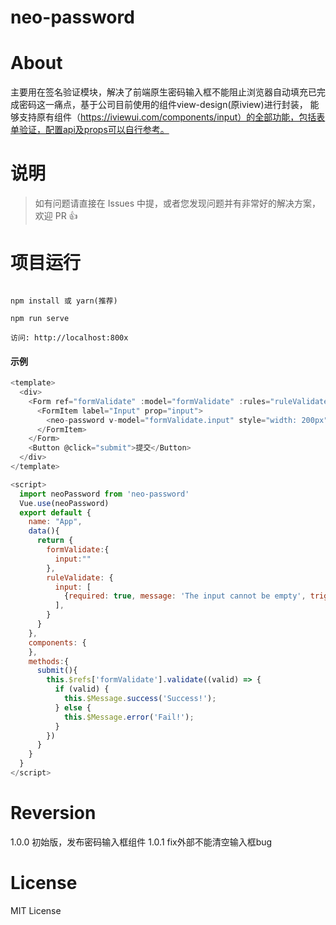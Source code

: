 # neo-password

# About
主要用在签名验证模块，解决了前端原生密码输入框不能阻止浏览器自动填充已完成密码这一痛点，基于公司目前使用的组件view-design(原iview)进行封装，
能够支持原有组件（https://iviewui.com/components/input）的全部功能，包括表单验证，配置api及props可以自行参考。


# 说明

>  如有问题请直接在 Issues 中提，或者您发现问题并有非常好的解决方案，欢迎 PR 👍


# 项目运行


```

npm install 或 yarn(推荐)

npm run serve 

访问: http://localhost:800x

```
#### 示例

```javascript
<template>
  <div>
    <Form ref="formValidate" :model="formValidate" :rules="ruleValidate" :label-width="80">
      <FormItem label="Input" prop="input">
        <neo-password v-model="formValidate.input" style="width: 200px" placeholder="Enter something..."></neo-password>
      </FormItem>
    </Form>
    <Button @click="submit">提交</Button>
  </div>
</template>

<script>
  import neoPassword from 'neo-password'
  Vue.use(neoPassword)
  export default {
    name: "App",
    data(){
      return {
        formValidate:{
          input:""
        },
        ruleValidate: {
          input: [
            {required: true, message: 'The input cannot be empty', trigger: 'blur'}
          ],
        }
      }
    },
    components: {
    },
    methods:{
      submit(){
        this.$refs['formValidate'].validate((valid) => {
          if (valid) {
            this.$Message.success('Success!');
          } else {
            this.$Message.error('Fail!');
          }
        })
      }
    }
  }
</script>
```

# Reversion
1.0.0 初始版，发布密码输入框组件
1.0.1 fix外部不能清空输入框bug

# License
MIT License
